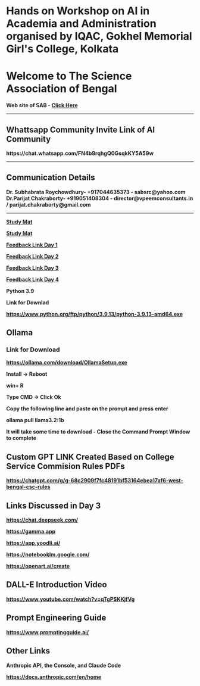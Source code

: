 <h1> Hands on Workshop on AI in Academia and Administration organised by IQAC, Gokhel Memorial Girl's College, Kolkata</h1>

<h1>Welcome to The Science Association of Bengal</h1>

<b>Web site of SAB - <a href=https://sabindia.online> Click Here </a><b>
<hr>
<h2>Whattsapp Community Invite Link of AI Community</h2>
https://chat.whatsapp.com/FN4b9rqhgQ0GsqkKY5A59w
<hr>
<h2>Communication Details</h2>
Dr. Subhabrata Roychowdhury- +917044635373 - sabsrc@yahoo.com 
Dr.Parijat Chakraborty- +919051408304 - director@vpeemconsultants.in / parijat.chakraborty@gmail.com 
<hr>
<a href=https://sabindia.online/studymat.html> Study Mat</a> 

<a href=https://online.fliphtml5.com/nhlgy/lbkv/>Study Mat</a>

<a href="https://docs.google.com/forms/d/e/1FAIpQLSfJj2TwbM8n22Ko9OvHxxmB0aKQs5FWbP2uAs-eu0lhLEDDzA/viewform?usp=sharing&ouid=101591491271445155520"> Feedback Link Day 1 </a>

<a href="https://docs.google.com/forms/d/e/1FAIpQLSfQkIAk2AOYcXLVkbKJVp-x6QR5WsiouHkg2MxGtsepijQrHg/viewform?usp=sharing&ouid=101591491271445155520"> Feedback Link Day 2 </a>

<a href="https://docs.google.com/forms/d/e/1FAIpQLSdhxOETlWmkS6pWGyV_Do-17cQG_XC6jvdZgbwCPO_cnxe1RQ/viewform?usp=sharing&ouid=101591491271445155520"> Feedback Link Day 3 </a>

<a href="https://docs.google.com/forms/d/e/1FAIpQLSce_te-PY7glFP0Im6wWzj1EcbxDR3hnN4twzlbAilS6prY0g/viewform?usp=sharing&ouid=101591491271445155520"> Feedback Link Day 4</a>

Python 3.9

Link for Downlad

https://www.python.org/ftp/python/3.9.13/python-3.9.13-amd64.exe

<h2>Ollama</h2> 

<h3>Link for Download</h3>

https://ollama.com/download/OllamaSetup.exe

Install -> Reboot

win+ R 

Type CMD -> Click Ok

Copy the following line and paste on the prompt and press enter

ollama pull llama3.2:1b 

It will take some time to download - Close the Command Prompt Window to complete 

<h2>Custom GPT LINK Created Based on College Service Commision Rules PDFs</h2>

https://chatgpt.com/g/g-68c2909f7fc48191bf53164ebea17af6-west-bengal-csc-rules

<h2>Links Discussed in Day 3</h2>

https://chat.deepseek.com/

https://gamma.app	

https://app.yoodli.ai/

https://notebooklm.google.com/

https://openart.ai/create

<h2>DALL-E Introduction Video</h2>

https://www.youtube.com/watch?v=qTgPSKKjfVg

<h2>Prompt Engineering Guide</h2>

https://www.promptingguide.ai/

<h2>Other Links</h2>

<b>Anthropic API, the Console, and Claude Code</b>

https://docs.anthropic.com/en/home

